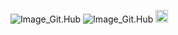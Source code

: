 ![Image_Git.Hub](https://img.buzzfeed.com/buzzfeed-static/static/2014-03/enhanced/webdr04/24/15/anigif_enhanced-25243-1395690798-1.gif)
![Image_Git.Hub](http://altadefinizione01.town/uploads/posts/2019-06/1559644841_iron-man.jpg)
<img src="http://altadefinizione01.town/uploads/posts/2019-06/1559644841_iron-man.jpg" alt="drawing" width="20"/>
